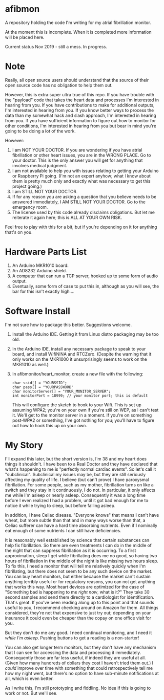 # afibmon

A repository holding the code I'm writing for my atrial fibrillation monitor.

At the moment this is incomplete. When it is completed more information will be placed here.

Current status Nov 2019 - still a mess. In progress.

# Note

Really, all open source users should understand that the source of their open source code has no obligation to help them out.

However, this is extra super ultra true of this repo. If you have trouble with the "payload" code that takes the heart data and processes I'm interested in hearing from you. If you have contributions to make for additional outputs, I'm interested in hearing from you. If you know better ways to process the data than my somewhat hack and slash approach, I'm interested in hearing from you. If you have sufficient information to figure out how to monitor for other conditions, I'm interested in hearing from you but bear in mind you're going to be doing a lot of the work.

However:

1. I am NOT YOUR DOCTOR. If you are wondering if you have atrial fibrillation or other heart issues, you are in the WRONG PLACE. Go to your doctor. This is the only answer you will get for anything that involves medical judgment.
1. I am not available to help you with issues relating to getting your Arduino or Raspberry Pi going. (I'm not an expert anyhow; what I know about them is pretty much only and exactly what was necessary to get this project going.)
1. I am STILL NOT YOUR DOCTOR.
1. If for any reason you are asking a question that you believe needs to be answered immediately, I AM STILL NOT YOUR DOCTOR. Go to the emergency room.
1. The license used by this code already disclaims obligations. But let me reiterate it again here; this is ALL AT YOUR OWN RISK.

Feel free to play with this for a bit, but if you're depending on it for anything that's on you.

# Hardware Parts List

1. An Arduino MKR1010 board.
1. An AD8232 Arduino shield.
1. A computer that can run a TCP server, hooked up to some form of audio
   output.
1. Eventually, some form of case to put this in, although as you will see,
   the bar for this isn't exactly high....

# Software Install

I'm not sure how to package this better. Suggestions welcome.

1. Install the Arduino IDE. Getting it from Linux distro packaging may be
   too old.
2. In the Arduino IDE, install any necessary package to speak to your
   board, and install WifiNINA and RTCZero. (Despite the warning that it
   only works on the MKR1000 it unsurprisingly seems to work on the MKR1010
   as well.)
3. In afibmonitor/heart_monitor, create a new file with the following:

       char ssid[] = "YOURSSID";
       char pass[] = "YOURPASSWORD"
       char monitorServer[] = "YOUR_MONITOR_SERVER";
       int monitorPort = 18999; // your monitor port; this is default

   This will configure the sketch to hook to your Wifi. This is set up
   assuming WPA2; you're on your own if you're still on WEP, as I can't
   test it. We'll get to the monitor server in a moment. If you're on
   something post-WPA2 or something, I've got nothing for you; you'll have
   to figure out how to hook this up on your own.


# My Story

I'll expand this later, but the short version is, I'm 38 and my heart does things it shouldn't. I have been to a Real Doctor and they have declared that what's happening to me is "perfectly normal cardiac events". So let's call it "subclinical". Subclinical my issues may be, but they are still seriously affecting my quality of life. I believe (but can't prove) I have paroxysmal fibrillation. For some people, such as my mother, fibrillation turns on like a switch and they stay in it continuously. I do not. In particular, it only affects me while I'm asleep or nearly asleep. Consequently it was a long time before I even realized I had a problem, until it got bad enough for me to notice it while trying to sleep, but before falling asleep.

In addition, I have Celiac disease. "Everyone knows" that means I can't have wheat, but more subtle than that and in many ways worse than that, a Celiac sufferer can have a hard time absorbing nutrients. Even if I nominally eat enough of some nutrients I can still have deficiencies.

It is reasonably well established by science that certain substances can help fix fibrillation. So there are even treatments I can do in the middle of the night that can suppress fibrillation as it is occurring. To a first approximation, sleep I get while fibrillating does me no good, so having two hours of fibrillation in the middle of the night is like missing two hours sleep. To fix this, I need a monitor that will tell me relatively quickly when I'm fibrillating, but there does not seem to be any such device on the market. You can buy heart monitors, but either because the market can't sustain anything terribly useful or for regulatory reasons, you can not get anything that works this way. Most heart devices are optimized for the case of "Something bad is happening to me _right now_, what is it?" They take 30 second samples and send them directly to a cardiologist for identification. That's great. If you've been reading along up to this point and that sounds useful to you, I recommend checking around on Amazon for them. All things considered, they're not that expensive to just try out; depending on your insurance it could even be cheaper than the copay on one office visit for you.

But they don't do me any good. I need continual monitoring, and I need it _while I'm asleep_. Pushing buttons to get a reading is a non-starter!

You can also get longer term monitors, but they don't have any mechanism that I can see for accessing the data and processing it immediately. Consequently those are far less useful, if indeed they are useful at all. (Given how many hundreds of dollars they cost I haven't tried them out.) I _could_ improve over time with something that could retrospectively tell me how my night went, but there's no option to have sub-minute notifications at all, which is even better.

As I write this, I'm still prototyping and fiddling. No idea if this is going to work or not. But we'll see.

